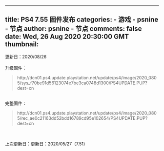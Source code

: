 
---
title: PS4 7.55 固件发布
categories: 
    - 游戏
    - psnine - 节点
author: psnine - 节点
comments: false
date: Wed, 26 Aug 2020 20:30:00 GMT
thumbnail: 
---

<div>   
更新日：2020/08/26<br><br>升级固件：<br><blockquote>http://dcn01.ps4.update.playstation.net/update/ps4/image/2020_0805/sys_f70be91d56123074e7be3ca0748d1300/PS4UPDATE.PUP?dest=cn</blockquote><br>完整固件：<br><blockquote>http://dcn01.ps4.update.playstation.net/update/ps4/image/2020_0805/rec_ae0c21163dd52bdd16789cd95e102654/PS4UPDATE.PUP?dest=cn</blockquote><br><br>上次更新日：更新日：2020/05/27（7.51）  
</div>
            